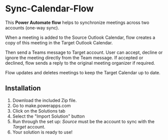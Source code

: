 # Sync-Calendar-Flow

This **Power Automate flow** helps to synchronize meetings across two accounts (one-way sync).

When a meeting is added to the Source Outlook Calendar, flow creates a copy of this meeting in the Target Outlook Calendar.

Then send a Teams message to Target account. User can accept, decline or ignore the meeting directly from the Team message. If accepted or declined, flow sends a reply to the original meeting organizer if required.

Flow updates and deletes meetings to keep the Target Calendar up to date.

## Installation

1.  Download the included Zip file.
2.  Go to make.powerapps.com 
3.  Click on the Solutions tab
4.  Select the "Import Solution" button
5.  Run through the set up: _Source_ must be the account to sync with the _Target_ account.
6.  Your solution is ready to use!
